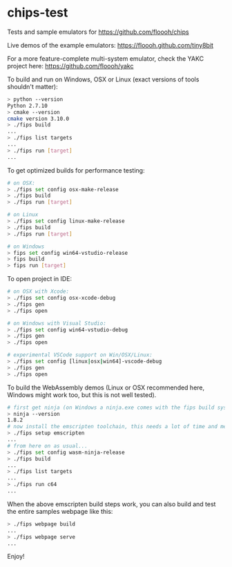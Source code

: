 # chips-test
Tests and sample emulators for https://github.com/floooh/chips

Live demos of the example emulators: https://floooh.github.com/tiny8bit

For a more feature-complete multi-system emulator, check the YAKC project
here: https://github.com/floooh/yakc

To build and run on Windows, OSX or Linux (exact versions of tools shouldn't matter):

```bash
> python --version
Python 2.7.10
> cmake --version
cmake version 3.10.0
> ./fips build
...
> ./fips list targets
...
> ./fips run [target]
...
```

To get optimized builds for performance testing:

```bash
# on OSX:
> ./fips set config osx-make-release
> ./fips build
> ./fips run [target]

# on Linux
> ./fips set config linux-make-release
> ./fips build
> ./fips run [target]

# on Windows
> fips set config win64-vstudio-release
> fips build
> fips run [target]
```

To open project in IDE:
```bash
# on OSX with Xcode:
> ./fips set config osx-xcode-debug
> ./fips gen
> ./fips open

# on Windows with Visual Studio:
> ./fips set config win64-vstudio-debug
> ./fips gen
> ./fips open

# experimental VSCode support on Win/OSX/Linux:
> ./fips set config [linux|osx|win64]-vscode-debug
> ./fips gen
> ./fips open
```

To build the WebAssembly demos (Linux or OSX recommended here, Windows
might work too, but this is not well tested).

```bash
# first get ninja (on Windows a ninja.exe comes with the fips build system)
> ninja --version
1.8.2
# now install the emscripten toolchain, this needs a lot of time and memory
> ./fips setup emscripten
...
# from here on as usual...
> ./fips set config wasm-ninja-release
> ./fips build
...
> ./fips list targets
...
> ./fips run c64
...
```

When the above emscripten build steps work, you can also build and test the
entire samples webpage like this:

```bash
> ./fips webpage build
...
> ./fips webpage serve
...
```

Enjoy!
